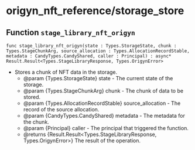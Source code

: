 # origyn_nft_reference/storage_store

## Function `stage_library_nft_origyn`
``` motoko no-repl
func stage_library_nft_origyn(state : Types.StorageState, chunk : Types.StageChunkArg, source_allocation : Types.AllocationRecordStable, metadata : CandyTypes.CandyShared, caller : Principal) : async* Result.Result<Types.StageLibraryResponse, Types.OrigynError>
```

* Stores a chunk of NFT data in the storage.
  * @param {Types.StorageState} state - The current state of the storage.
  * @param {Types.StageChunkArg} chunk - The chunk of data to be stored.
  * @param {Types.AllocationRecordStable} source_allocation - The record of the source allocation.
  * @param {CandyTypes.CandyShared} metadata - The metadata for the chunk.
  * @param {Principal} caller - The principal that triggered the function.
  * @returns {Result.Result<Types.StageLibraryResponse, Types.OrigynError>} The result of the operation.
